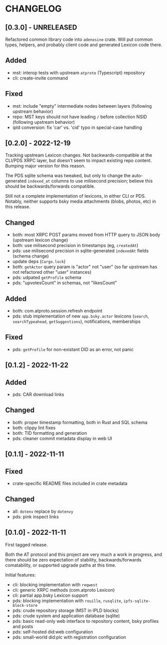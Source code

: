 
# CHANGELOG

## [0.3.0] - UNRELEASED

Refactored common library code into `adenosine` crate. Will put common types,
helpers, and probably client code and generated Lexicon code there.

## Added

- mst: interop tests with upstream `atproto` (Typescript) repository
- cli: create-invite command

## Fixed

- mst: include "empty" intermediate nodes between layers (following upstream
  behavior)
- repo: MST keys should not have leading `/` before collection NSID (following
  upstream behavior)
- ipld conversion: fix 'car' vs. 'cid' typo in special-case handling

## [0.2.0] - 2022-12-19

Tracking upstream Lexicon changes. Not backwards-compatible at the CLI/PDS XRPC
layer, but doesn't seem to impact existing repo content. Bumping major version
for this reason.

The PDS sqlite schema was tweaked, but only to change the auto-generated
`indexed_at` columns to use milisecond precision; believe this should be
backwards/forwards compatible.

Still not a complete implementation of lexicons, in either CLI or PDS. Notably,
neither supports bsky media attachments (blobs, photos, etc) in this release.

## Changed

- both: most XRPC POST params moved from HTTP query to JSON body (upstream lexicon change)
- both: use milisecond precision in timestamps (eg, `createdAt`)
- pds: use milisecond precision in sqlite-generated `indexedAt` fields (schema change)
- update deps (`Cargo.lock`)
- both: `getActor` query param is "actor" not "user" (so far upstream has not
  refactored other "user" instances)
- pds: udpated `getProfile` schema
- pds: "upvotesCount" in schemas, not "likesCount"

## Added

- both: com.atproto.session.refresh endpoint
- pds: stub implementation of new `app.bsky.actor` lexicons (`search`,
  `searchTypeahead`, `getSuggestions`), notifications, memberships

## Fixed

- pds: `getProfile` for non-existant DID as an error, not panic


## [0.1.2] - 2022-11-22

## Added

- pds: CAR download links

## Changed

- both: proper timestamp formatting, both in Rust and SQL schema
- both: clippy lint fixes
- both: TID formatting and generation
- pds: cleaner commit metadata display in web UI


## [0.1.1] - 2022-11-11

## Fixed

- crate-specific README files included in crate metadata

## Changed

- all: `dotenv` replace by `dotenvy`
- pds: pink inspect links

## [0.1.0] - 2022-11-11

First tagged release.

Both the AT protocol and this project are very much a work in progress, and
there should be zero expectation of stability, backwards/forwards comatability,
or supported upgrade paths at this time.

Initial features:

- cli: blocking implementation with `reqwest`
- cli: generic XRPC methods (com.atproto Lexicon)
- cli: partial app.bsky Lexicon support
- pds: blocking implementation with `rouille`, `rusqlite`, `ipfs-sqlite-block-store`
- pds: crude repository storage (MST in IPLD blocks)
- pds: crude system and application database (sqlite)
- pds: basic read-only web interface to repository content, bsky profiles and posts
- pds: self-hosted did:web configuration
- pds: small-world did:plc with registration configuration
